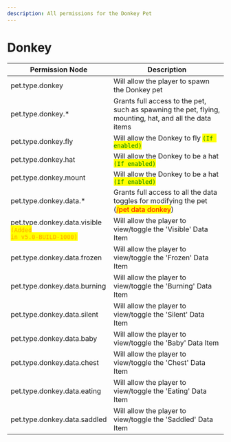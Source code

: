 ```yaml
---
description: All permissions for the Donkey Pet
---
```



# Donkey
| Permission Node | Description |
| - | - |
| pet.type.donkey | Will allow the player to spawn the Donkey pet |
| pet.type.donkey.* | Grants full access to the pet, such as spawning the pet, flying, mounting, hat, and all the data items |
| pet.type.donkey.fly | Will allow the Donkey to fly <mark style="color:green;">`(If enabled)`</mark> |
| pet.type.donkey.hat | Will allow the Donkey to be a hat <mark style="color:green;">`(If enabled)`</mark> |
| pet.type.donkey.mount | Will allow the Donkey to be a hat <mark style="color:green;">`(If enabled)`</mark> |
| pet.type.donkey.data.* | Grants full access to all the data toggles for modifying the pet (<mark style="color:red;">/pet data donkey</mark>) |
| pet.type.donkey.data.visible<br><mark style="color:orange;"><code>(Added in v5.0-BUILD-1000)</code></mark> | Will allow the player to view/toggle the 'Visible' Data Item |
| pet.type.donkey.data.frozen | Will allow the player to view/toggle the 'Frozen' Data Item |
| pet.type.donkey.data.burning | Will allow the player to view/toggle the 'Burning' Data Item |
| pet.type.donkey.data.silent | Will allow the player to view/toggle the 'Silent' Data Item |
| pet.type.donkey.data.baby | Will allow the player to view/toggle the 'Baby' Data Item |
| pet.type.donkey.data.chest | Will allow the player to view/toggle the 'Chest' Data Item |
| pet.type.donkey.data.eating | Will allow the player to view/toggle the 'Eating' Data Item |
| pet.type.donkey.data.saddled | Will allow the player to view/toggle the 'Saddled' Data Item |

